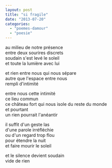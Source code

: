 ```yaml
---
layout: post
title: "si fragile"
date: "2013-07-20"
categories: 
  - "poemes-damour"
  - "poesie"
---
```


au milieu de notre présence  
entre deux sourires discrets  
soudain s'est levé le soleil  
et toute la lumière avec lui

et rien entre nous qui nous sépare  
autre que l'espace entre nous  
rempli d'intimité

entre nous cette intimité  
ce lieu commun  
ce château fort qui nous isole du reste du monde  
et pourtant  
un rien pourrait l'anéantir

il suffit d'un geste las  
d'une parole irréfléchie  
ou d'un regard trop flou  
pour étendre la nuit  
et faire mourir le soleil

et le silence devient soudain  
vide de rien
